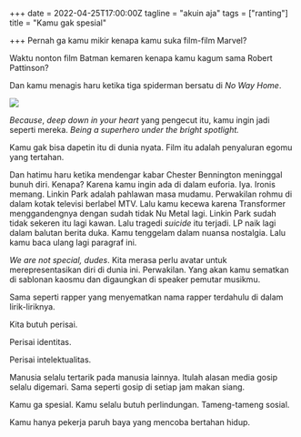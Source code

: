 +++
date = 2022-04-25T17:00:00Z
tagline = "akuin aja"
tags = ["ranting"]
title = "Kamu gak spesial"

+++
Pernah ga kamu mikir kenapa kamu suka film-film Marvel?

Waktu nonton film Batman kemaren kenapa kamu kagum sama Robert Pattinson?

Dan kamu menagis haru ketika tiga spiderman bersatu di _No Way Home_.

![](https://ibb.co/q5YTTJh)

_Because_, _deep down in your heart_ yang pengecut itu, kamu ingin jadi seperti mereka. _Being a superhero under the bright spotlight._

Kamu gak bisa dapetin itu di dunia nyata. Film itu adalah penyaluran egomu yang tertahan.

Dan hatimu haru ketika mendengar kabar Chester Bennington meninggal bunuh diri. Kenapa? Karena kamu ingin ada di dalam euforia. Iya. Ironis memang. Linkin Park adalah pahlawan masa mudamu. Perwakilan rohmu di dalam kotak televisi berlabel MTV. Lalu kamu kecewa karena Transformer menggandengnya dengan sudah tidak Nu Metal lagi. Linkin Park sudah tidak sekeren itu lagi kawan. Lalu tragedi _suicide_ itu terjadi. LP naik lagi dalam balutan berita duka. Kamu tenggelam dalam nuansa nostalgia. Lalu kamu baca ulang lagi paragraf ini.

_We are not special, dudes_. Kita merasa perlu avatar untuk merepresentasikan diri di dunia ini. Perwakilan. Yang akan kamu sematkan di sablonan kaosmu dan digaungkan di speaker pemutar musikmu.

Sama seperti rapper yang menyematkan nama rapper terdahulu di dalam lirik-liriknya.

Kita butuh perisai.

Perisai identitas.

Perisai intelektualitas.

Manusia selalu tertarik pada manusia lainnya. Itulah alasan media gosip selalu digemari. Sama seperti gosip di setiap jam makan siang.

Kamu ga spesial. Kamu selalu butuh perlindungan. Tameng-tameng sosial.

Kamu hanya pekerja paruh baya yang mencoba bertahan hidup.